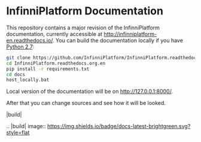 # InfinniPlatform Documentation

This repository contains a major revision of the InfinniPlatform documentation, currently accessible at http://infinniplatform-en.readthedocs.io/. You can build the documentation locally if you have [Python 2.7](https://www.python.org/downloads/):

```bash
git clone https://github.com/InfinniPlatform/InfinniPlatform.readthedocs.org.en.git
cd InfinniPlatform.readthedocs.org.en
pip install -r requirements.txt
cd docs
host_locally.bat
```

Local version of the documentation will be on http://127.0.0.1:8000/.

After that you can change sources and see how it will be looked.

|build|

.. |build| image:: https://img.shields.io/badge/docs-latest-brightgreen.svg?style=flat
